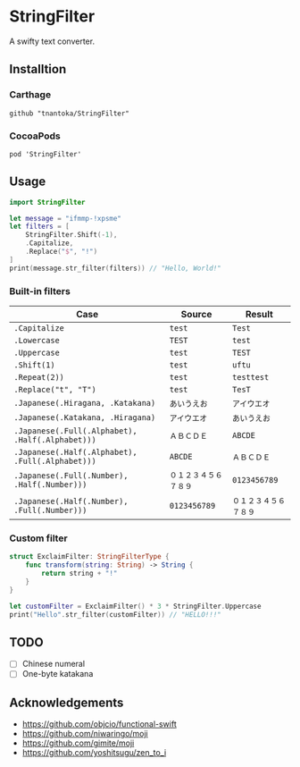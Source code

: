 # StringFilter

A swifty text converter.

## Installtion

### Carthage

```
github "tnantoka/StringFilter"
```

### CocoaPods

```
pod 'StringFilter'
```

## Usage

```swift
import StringFilter

let message = "ifmmp-!xpsme"
let filters = [
    StringFilter.Shift(-1),
    .Capitalize,
    .Replace("$", "!")
]
print(message.str_filter(filters)) // "Hello, World!"
```

### Built-in filters

Case | Source | Result
--- | --- | ---
`.Capitalize` | `test` | `Test`
`.Lowercase` | `TEST` | `test`
`.Uppercase` | `test` | `TEST`
`.Shift(1)` | `test` | `uftu`
`.Repeat(2))` | `test` | `testtest`
`.Replace("t", "T")` | `test` | `TesT`
`.Japanese(.Hiragana, .Katakana)` | `あいうえお` | `アイウエオ`
`.Japanese(.Katakana, .Hiragana)` | `アイウエオ` | `あいうえお`
`.Japanese(.Full(.Alphabet), .Half(.Alphabet)))` | `ＡＢＣＤＥ` | `ABCDE`
`.Japanese(.Half(.Alphabet), .Full(.Alphabet)))` | `ABCDE` | `ＡＢＣＤＥ`
`.Japanese(.Full(.Number), .Half(.Number)))` | `０１２３４５６７８９` | `0123456789`
`.Japanese(.Half(.Number), .Full(.Number)))` | `0123456789` | `０１２３４５６７８９`

### Custom filter

```swift
struct ExclaimFilter: StringFilterType {
    func transform(string: String) -> String {
        return string + "!"
    }
}

let customFilter = ExclaimFilter() * 3 * StringFilter.Uppercase
print("Hello".str_filter(customFilter)) // "HELLO!!!"
```

## TODO

- [ ] Chinese numeral
- [ ] One-byte katakana 

## Acknowledgements

- https://github.com/objcio/functional-swift
- https://github.com/niwaringo/moji
- https://github.com/gimite/moji
- https://github.com/yoshitsugu/zen_to_i

